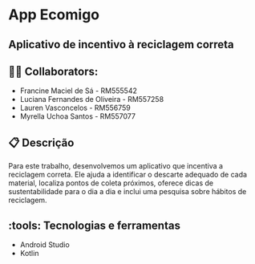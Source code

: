 # App Ecomigo
## Aplicativo de incentivo à reciclagem correta

## :woman_technologist: Collaborators:
- Francine Maciel de Sá - RM555542
- Luciana Fernandes de Oliveira - RM557258
- Lauren Vasconcelos - RM556759
- Myrella Uchoa Santos - RM557077

## :clipboard: Descrição
Para este trabalho, desenvolvemos um aplicativo que incentiva a reciclagem correta. Ele ajuda a identificar o descarte adequado de cada material, localiza pontos de coleta próximos, oferece dicas de sustentabilidade para o dia a dia e inclui uma pesquisa sobre hábitos de reciclagem.

## :tools: Tecnologias e ferramentas
- Android Studio
- Kotlin
